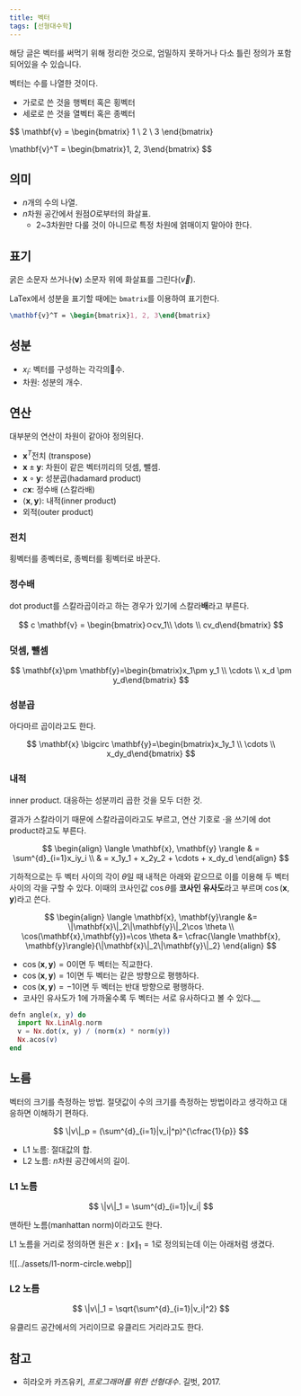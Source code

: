 ```yaml
---
title: 벡터
tags: [선형대수학]
---
```

해당 글은 벡터를 써먹기 위해 정리한 것으로, 엄밀하지 못하거나 다소 틀린 정의가 포함되어있을 수 있습니다.

벡터는 수를 나열한 것이다.

- 가로로 쓴 것을 행벡터 혹은 횡벡터
- 세로로 쓴 것을 열벡터 혹은 종벡터

$$
\mathbf{v} = \begin{bmatrix}
1 \\
2 \\
3
\end{bmatrix}

\mathbf{v}^T = \begin{bmatrix}1, 2, 3\end{bmatrix}
$$
## 의미

- $n$개의 수의 나열.
- $n$차원 공간에서 원점$O$로부터의 화살표.
	- 2~3차원만 다룰 것이 아니므로 특정 차원에 얽매이지 말아야 한다.

## 표기

굵은 소문자 쓰거나($\mathbf{v}$) 소문자 위에 화살표를 그린다($\vec{v}$).

LaTex에서 성분을 표기할 때에는 `bmatrix`를 이용하여 표기한다.

```latex
\mathbf{v}^T = \begin{bmatrix}1, 2, 3\end{bmatrix}
```

## 성분

- $x_i$: 벡터를 구성하는 각각의수.
- 차원: 성분의 개수.

## 연산

대부분의 연산이 차원이 같아야 정의된다.

- $\mathbf{x}^T$전치 (transpose)
- $\mathbf{x}\pm\mathbf{y}$: 차원이 같은 벡터끼리의 덧셈, 뺄셈.
- $\mathbf{x} \circ \mathbf{y}$: 성분곱(hadamard product)
- $c\mathbf{x}$: 정수배 (스칼라배)
- $\langle \mathbf{x}, \mathbf{y} \rangle$: 내적(inner product)
- 외적(outer product)

### 전치

횡벡터를 종벡터로, 종벡터를 횡벡터로 바꾼다.

### 정수배

dot product를 스칼라곱이라고 하는 경우가 있기에 스칼라**배**라고 부른다.

$$
c \mathbf{v} = \begin{bmatrix}ㅇcv_1\\ \dots \\ cv_d\end{bmatrix}
$$

### 덧셈, 뺄셈

$$
\mathbf{x}\pm \mathbf{y}=\begin{bmatrix}x_1\pm y_1 \\ \cdots \\ x_d \pm y_d\end{bmatrix}
$$



### 성분곱

아다마르 곱이라고도 한다.

$$
\mathbf{x} \bigcirc \mathbf{y}=\begin{bmatrix}x_1y_1  \\ \cdots \\ x_dy_d\end{bmatrix}
$$

### 내적

inner product. 대응하는 성분끼리 곱한 것을 모두 더한 것.

결과가 스칼라이기 때문에 스칼라곱이라고도 부르고, 연산 기호로 $\cdot$을 쓰기에 dot product라고도 부른다.


$$
\begin{align}
\langle \mathbf{x}, \mathbf{y} \rangle & = \sum^{d}_{i=1}x_iy_i \\
	& = x_1y_1 + x_2y_2 + \cdots + x_dy_d
\end{align}
$$

기하적으로는 두 벡터 사이의 각이 $\theta$일 때 내적은 아래와 같으므로 이를 이용해 두 벡터 사이의 각을 구할 수 있다. 이때의 코사인값 $\cos \theta$를 **코사인 유사도**라고 부르며 $\cos(\mathbf{x}, \mathbf{y})$라고 쓴다.

$$
\begin{align}
	\langle \mathbf{x}, \mathbf{y}\rangle &= \|\mathbf{x}\|_2\|\mathbf{y}\|_2\cos \theta \\
	\cos(\mathbf{x},\mathbf{y})=\cos \theta &= \cfrac{\langle \mathbf{x}, \mathbf{y}\rangle}{\|\mathbf{x}\|_2\|\mathbf{y}\|_2}
\end{align}
$$

- $\cos(\mathbf{x}, \mathbf{y})=0$이면 두 벡터는 직교한다.
- $\cos(\mathbf{x}, \mathbf{y})=1$이면 두 벡터는 같은 방향으로 평행하다.
- $\cos(\mathbf{x}, \mathbf{y})=-1$이면 두 벡터는 반대 방향으로 평행하다.
- 코사인 유사도가 1에 가까울수록 두 벡터는 서로 유사하다고 볼 수 있다.__

```elixir
defn angle(x, y) do
  import Nx.LinAlg.norm
  v = Nx.dot(x, y) / (norm(x) * norm(y))
  Nx.acos(v)
end
```

## 노름

벡터의 크기를 측정하는 방법. 절댓값이 수의 크기를 측정하는 방법이라고 생각하고 대응하면 이해하기 편하다.

$$
\|v\|_p = (\sum^{d}_{i=1}|v_i|^p)^{\cfrac{1}{p}}
$$
- L1 노름: 절대값의 합.
- L2 노름: $n$차원 공간에서의 길이.

### L1 노름

$$
\|v\|_1 = \sum^{d}_{i=1}|v_i|
$$

맨하탄 노름(manhattan norm)이라고도 한다.

L1 노름을 거리로 정의하면 원은 ${x: \|x\|_1=1}$로 정의되는데 이는 아래처럼 생겼다.

![[../assets/l1-norm-circle.webp]]

### L2 노름

$$
\|v\|_1 = \sqrt{\sum^{d}_{i=1}|v_i|^2}
$$

유클리드 공간에서의 거리이므로 유클리드 거리라고도 한다.

## 참고

- 히라오카 카즈유키, *프로그래머를 위한 선형대수*. 길벗, 2017.